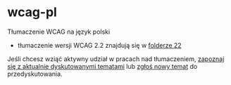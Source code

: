 # wcag-pl

Tłumaczenie WCAG na język polski

- tłumaczenie wersji WCAG 2.2 znajdują się w [folderze 22](https://github.com/rotnicki/wcag-pl/tree/master/22)

Jeśli chcesz wziąć aktywny udział w pracach nad tłumaczeniem, [zapoznaj się z aktualnie dyskutowanymi tematami](https://github.com/rotnicki/wcag-pl/issues) lub [zgłoś nowy temat](https://github.com/rotnicki/wcag-pl/issues/new) do przedyskutowania.
